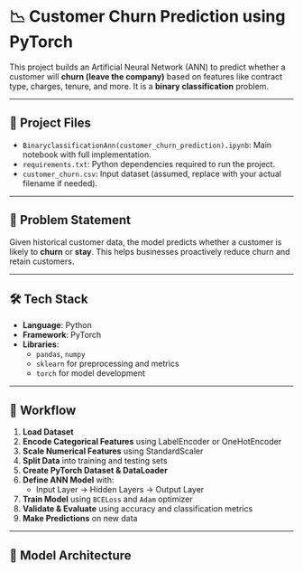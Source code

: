 # 📉 Customer Churn Prediction using PyTorch

This project builds an Artificial Neural Network (ANN) to predict whether a customer will **churn (leave the company)** based on features like contract type, charges, tenure, and more. It is a **binary classification** problem.

---

## 📁 Project Files

- `BinaryclassificationAnn(customer_churn_prediction).ipynb`: Main notebook with full implementation.
- `requirements.txt`: Python dependencies required to run the project.
- `customer_churn.csv`: Input dataset (assumed, replace with your actual filename if needed).

---

## 🧾 Problem Statement

Given historical customer data, the model predicts whether a customer is likely to **churn** or **stay**. This helps businesses proactively reduce churn and retain customers.

---

## 🛠️ Tech Stack

- **Language**: Python
- **Framework**: PyTorch
- **Libraries**:
  - `pandas`, `numpy`
  - `sklearn` for preprocessing and metrics
  - `torch` for model development

---

## 🔄 Workflow

1. **Load Dataset**
2. **Encode Categorical Features** using LabelEncoder or OneHotEncoder
3. **Scale Numerical Features** using StandardScaler
4. **Split Data** into training and testing sets
5. **Create PyTorch Dataset & DataLoader**
6. **Define ANN Model** with:
   - Input Layer → Hidden Layers → Output Layer
7. **Train Model** using `BCELoss` and `Adam` optimizer
8. **Validate & Evaluate** using accuracy and classification metrics
9. **Make Predictions** on new data

---

## 🧠 Model Architecture

